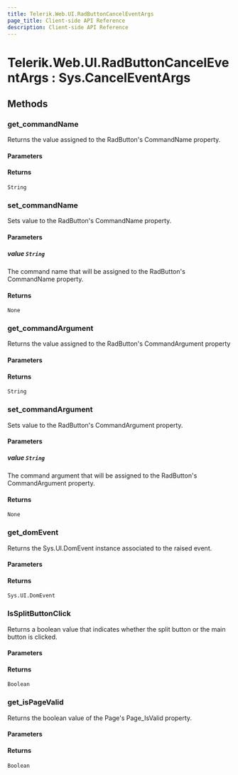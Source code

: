 ```yaml
---
title: Telerik.Web.UI.RadButtonCancelEventArgs
page_title: Client-side API Reference
description: Client-side API Reference
---
```


# Telerik.Web.UI.RadButtonCancelEventArgs : Sys.CancelEventArgs 

## Methods

###  get_commandName

Returns the value assigned to the RadButton's CommandName property.

#### Parameters

#### Returns

`String` 

###  set_commandName

Sets value to the RadButton's CommandName property.

#### Parameters

##### value `String`

The command name that will be assigned to the RadButton's CommandName property.

#### Returns

`None`

 
###  get_commandArgument

Returns the value assigned to the RadButton's CommandArgument property 

#### Parameters

#### Returns

`String` 

###  set_commandArgument

Sets value to the RadButton's CommandArgument property. 

#### Parameters

##### value `String` 

The command argument that will be assigned to the RadButton's CommandArgument property.

#### Returns

`None` 

###  get_domEvent

Returns the Sys.UI.DomEvent instance associated to the raised event.

#### Parameters

#### Returns

`Sys.UI.DomEvent` 

###  IsSplitButtonClick

Returns a boolean value that indicates whether the split button or the main button is clicked.

#### Parameters

#### Returns

`Boolean` 

###  get_isPageValid

Returns the boolean value of the Page's Page_IsValid property.  

#### Parameters

#### Returns

`Boolean` 



